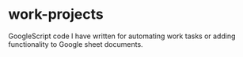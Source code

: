 # work-projects

GoogleScript code I have written for automating work tasks or adding functionality to Google sheet documents.
